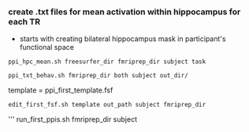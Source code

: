 ### create .txt files for mean activation within hippocampus for each TR
* starts with creating bilateral hippocampus mask in participant's functional space
```
ppi_hpc_mean.sh freesurfer_dir fmriprep_dir subject task
```

```
ppi_txt_behav.sh fmriprep_dir both subject out_dir/
```
template = ppi_first_template.fsf
``` 
edit_first_fsf.sh template out_path subject fmriprep_dir
```

'''
run_first_ppis.sh fmriprep_dir subject
```
